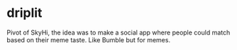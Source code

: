 # driplit

Pivot of SkyHi, the idea was to make a social app where people could match based on their meme taste. Like Bumble but for memes.
